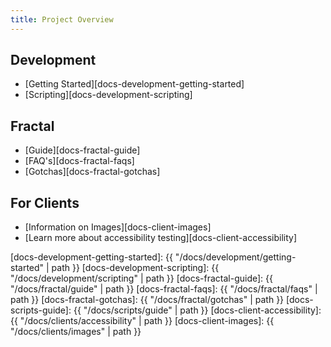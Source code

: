 ```yaml
---
title: Project Overview
---
```


## Development

- [Getting Started][docs-development-getting-started]
- [Scripting][docs-development-scripting]

## Fractal

- [Guide][docs-fractal-guide]
- [FAQ's][docs-fractal-faqs]
- [Gotchas][docs-fractal-gotchas]

## For Clients

- [Information on Images][docs-client-images]
- [Learn more about accessibility testing][docs-client-accessibility]

[docs-development-getting-started]: {{ "/docs/development/getting-started" | path }}
[docs-development-scripting]: {{ "/docs/development/scripting" | path }}
[docs-fractal-guide]: {{ "/docs/fractal/guide" | path }}
[docs-fractal-faqs]: {{ "/docs/fractal/faqs" | path }}
[docs-fractal-gotchas]: {{ "/docs/fractal/gotchas" | path }}
[docs-scripts-guide]: {{ "/docs/scripts/guide" | path }}
[docs-client-accessibility]: {{ "/docs/clients/accessibility" | path }}
[docs-client-images]: {{ "/docs/clients/images" | path }}
